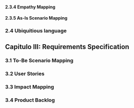 <h4>2.3.4 Empathy Mapping</h3>
<h4>2.3.5 As-Is Scenario Mapping</h3>
<h3>2.4 Ubiquitious language</h3>
<h2>Capitulo III: Requirements Specification</h2>
<h3>3.1 To-Be Scenario Mapping</h3>
<h3>3.2 User Stories</h3>
<h3>3.3 Impact Mapping</h3>
<h3>3.4 Product Backlog</h3>
